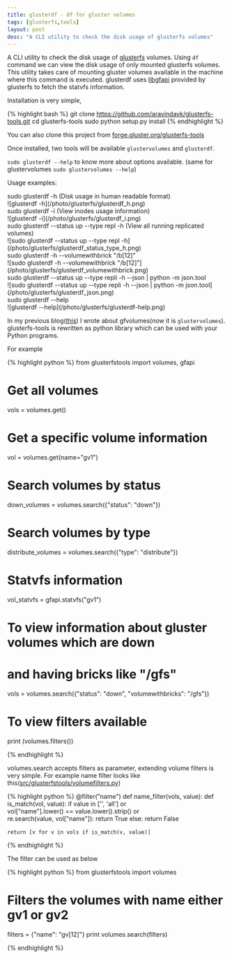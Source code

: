 ```yaml
---
title: glusterdf - df for gluster volumes
tags: [glusterfs,tools]
layout: post
desc: "A CLI utility to check the disk usage of glusterfs volumes"
---
```

A CLI utility to check the disk usage of [glusterfs](http://gluster.org/) volumes. Using `df` command we can view the disk usage of only mounted glusterfs volumes. This utility takes care of mounting gluster volumes available in the machine where this command is executed. glusterdf uses [libgfapi](https://github.com/gluster/glusterfs/tree/master/api) provided by glusterfs to fetch the statvfs information.

Installation is very simple,

{% highlight bash %}
git clone https://github.com/aravindavk/glusterfs-tools.git
cd glusterfs-tools
sudo python setup.py install
{% endhighlight %}

You can also clone this project from [forge.gluster.org/glusterfs-tools](https://forge.gluster.org/glusterfs-tools)

Once installed, two tools will be available `glustervolumes` and `glusterdf`.

`sudo glusterdf --help` to know more about options available. (same for glustervolumes `sudo glustervolumes --help`)

Usage examples:

<div class="imgCaption">sudo glusterdf -h (Disk usage in human readable format)</div>
![glusterdf -h](/photo/glusterfs/glusterdf_h.png)

<div class="sep clear"></div>
<div class="sep clear"></div>

<div class="imgCaption">sudo glusterdf -i (View inodes usage information)</div>
![glusterdf -i](/photo/glusterfs/glusterdf_i.png)

<div class="sep clear"></div>
<div class="sep clear"></div>

<div class="imgCaption">sudo glusterdf --status up --type repl -h (View all running replicated volumes)</div>
![sudo glusterdf --status up --type repl -h](/photo/glusterfs/glusterdf_status_type_h.png)

<div class="sep clear"></div>
<div class="sep clear"></div>

<div class="imgCaption">sudo glusterdf -h --volumewithbrick "/b[12]"</div>
![sudo glusterdf -h --volumewithbrick "/b[12]"](/photo/glusterfs/glusterdf_volumewithbrick.png)

<div class="sep clear"></div>
<div class="sep clear"></div>

<div class="imgCaption">sudo glusterdf --status up --type repli -h --json | python -m json.tool</div>
![sudo glusterdf --status up --type repli -h --json | python -m json.tool](/photo/glusterfs/glusterdf_json.png)

<div class="sep clear"></div>
<div class="sep clear"></div>

<div class="imgCaption">sudo glusterdf --help</div>
![glusterdf --help](/photo/glusterfs/glusterdf-help.png)

<div class="sep clear"></div>
<div class="sep clear"></div>

In my previous blog([this](http://aravindavk.in/blog/glusterfs-tools/)) I wrote about gfvolumes(now it is `glustervolumes`). glusterfs-tools is rewritten as python library which can be used with your Python programs.

For example 

{% highlight python %}
from glusterfstools import volumes, gfapi
# Get all volumes
vols = volumes.get()
# Get a specific volume information
vol = volumes.get(name="gv1")
# Search volumes by status
down_volumes = volumes.search({"status": "down"})
# Search volumes by type
distribute_volumes = volumes.search({"type": "distribute"})
# Statvfs information
vol_statvfs = gfapi.statvfs("gv1")
# To view information about gluster volumes which are down
# and having bricks like "/gfs"
vols = volumes.search({"status": "down", "volumewithbricks": "/gfs"})
# To view filters available
print (volumes.filters())

{% endhighlight %}

volumes.search accepts filters as parameter, extending volume filters is very simple. For example name filter looks like this([src/glusterfstools/volumefilters.py](https://github.com/aravindavk/glusterfs-tools/blob/master/src/glusterfstools/volumefilters.py))

{% highlight python %}
@filter("name")
def name_filter(vols, value):
    def is_match(vol, value):
        if value in ['', 'all'] or \
            vol["name"].lower() == value.lower().strip() or \
            re.search(value, vol["name"]):
            return True
        else:
            return False

    return [v for v in vols if is_match(v, value)]
{% endhighlight %}

The filter can be used as below

{% highlight python %}
from glusterfstools import volumes

# Filters the volumes with name either gv1 or gv2
filters = {"name": "gv[12]"}
print volumes.search(filters)

{% endhighlight %}
